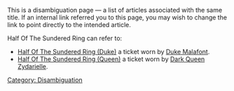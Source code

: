 This is a disambiguation page — a list of articles associated with the
same title. If an internal link referred you to this page, you may wish
to change the link to point directly to the intended article.

Half Of The Sundered Ring can refer to:

-   [Half Of The Sundered Ring
    (Duke)](Half_Of_The_Sundered_Ring_(Duke) "wikilink") a ticket worn
    by [Duke Malafont](Duke_Malafont "wikilink").
-   [Half Of The Sundered Ring
    (Queen)](Half_Of_The_Sundered_Ring_(Queen) "wikilink") a ticket worn
    by [Dark Queen Zydarielle](Zydarielle,_Queen_Of_Stars "wikilink").

[Category: Disambiguation](Category:_Disambiguation "wikilink")

